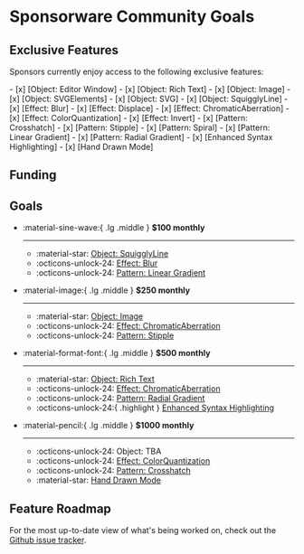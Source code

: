 # Sponsorware Community Goals

## Exclusive Features

Sponsors currently enjoy access to the following exclusive features:

<div class="mdx-columns" markdown>
- [x] [Object: Editor Window]
- [x] [Object: Rich Text] <!-- md:flag experimental -->
- [x] [Object: Image]
- [x] [Object: SVGElements] <!-- md:flag experimental -->
- [x] [Object: SVG] <!-- md:flag experimental -->
- [x] [Object: SquigglyLine]
- [x] [Effect: Blur]
- [x] [Effect: Displace]
- [x] [Effect: ChromaticAberration]
- [x] [Effect: ColorQuantization]
- [x] [Effect: Invert]
- [x] [Pattern: Crosshatch]
- [x] [Pattern: Stipple]
- [x] [Pattern: Spiral]
- [x] [Pattern: Linear Gradient]
- [x] [Pattern: Radial Gradient]
- [x] [Enhanced Syntax Highlighting] <!-- md:flag experimental -->
- [x] [Hand Drawn Mode] <!-- md:flag experimental -->
<!-- - [x] ... and more experimental features already available! -->

  [Object: Editor Window]: https://www.google.com
  [Object: Rich Text]: ../setup/setting-up-navigation.md#navigation-path
  [Object: Image]: ../setup/setting-up-a-blog.md#advanced-settings
  [Object: SVGElements]: ../setup/setting-up-a-blog.md#adding-author-profiles
  [Object: SVG]: ../setup/setting-up-a-blog.md#pinning-a-post
  [Object: SquigglyLine]: ../setup/setting-up-navigation.md#instant-prefetching
  [Effect: Blur]: https://www.google.com
  [Effect: Displace]: https://www.google.com
  [Effect: ChromaticAberration]: https://www.google.com
  [Effect: ColorQuantization]: https://www.google.com
  [Effect: Invert]: https://www.google.com
  [Pattern: Crosshatch]: https://www.google.com
  [Pattern: Polka Dot]: https://www.google.com
  [Pattern: Stipple]: https://www.google.com
  [Pattern: Spiral]: https://www.google.com
  [Pattern: Linear Gradient]: https://www.google.com
  [Pattern: Radial Gradient]: https://www.google.com
  [Enhanced Syntax Highlighting]: https://www.google.com
  [Hand Drawn Mode]: https://www.google.com
</div>


## Funding <span class="mdx-sponsorship-total" data-mdx-component="sponsorship-total"></span>

## Goals

<div class="grid cards" markdown>

-   :material-sine-wave:{ .lg .middle } __$100 monthly__

    ---

    * :material-star: [Object: SquigglyLine]
    * :octicons-unlock-24: [Effect: Blur]
    * :octicons-unlock-24: [Pattern: Linear Gradient]

-   :material-image:{ .lg .middle } __$250 monthly__

    ---

    * :material-star: [Object: Image]
    * :octicons-unlock-24: [Effect: ChromaticAberration]
    * :octicons-unlock-24: [Pattern: Stipple]

-   :material-format-font:{ .lg .middle } __$500 monthly__

    ---

    * :material-star: [Object: Rich Text]
    * :octicons-unlock-24: [Effect: ChromaticAberration]
    * :octicons-unlock-24: [Pattern: Radial Gradient]
    * :octicons-unlock-24:{ .highlight } [Enhanced Syntax Highlighting]

-   :material-pencil:{ .lg .middle } __$1000 monthly__

    ---

    * :octicons-unlock-24: Object: TBA
    * :octicons-unlock-24: [Effect: ColorQuantization]
    * :octicons-unlock-24: [Pattern: Crosshatch]
    * :material-star: [Hand Drawn Mode]

</div>
<!-- [Object: Editor Window]
[Object: SVGElements]
[Object: SVG]
[Effect: Displace]
[Effect: ColorQuantization]
[Effect: Invert]
[Pattern: Stipple]
[Pattern: Spiral] -->

<!-- ## Goals Completed -->
<!-- <div class="grid cards" markdown>
</div> -->

## Feature Roadmap

For the most up-to-date view of what's being worked on, check out the [Github issue tracker](https://github.com/dougmercer/keyed/issues).
